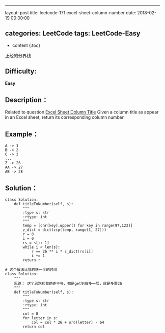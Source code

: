 
---
layout: post
title:  leetcode-171 excel-sheet-column-number
date:   2018-02-19 00:00:00

categories: LeetCode
tags: LeetCode-Easy
---

* content
{:toc}

正经的分界线





## Difficulty:

**Easy**

## Description：

Related to question [Excel Sheet Column Title](https://leetcode.com/problems/excel-sheet-column-title/)
Given a column title as appear in an Excel sheet, return its corresponding column number.

## Example：

```
A -> 1
B -> 2
C -> 3
...
Z -> 26
AA -> 27
AB -> 28
```

## Solution：

```
class Solution:
    def titleToNumber(self, s):
        """
        :type s: str
        :rtype: int
        """
        temp = [chr(key).upper() for key in range(97,123)]
        z_dict = dict(zip(temp, range(1, 27)))
        r = 0
        i = 0
        rs = s[::-1]
        while i < len(s):
            r += 26 ** i * z_dict[rs[i]]
            i += 1
        return r
        
# 这个解法比我的快一半的时间
class Solution:
    """
    思路： 这个思路和我的差不多，都是get到每多一层，就是多乘26
    """
    def titleToNumber(self, s):
        """
        :type s: str
        :rtype: int
        """
        col = 0
        for letter in s:
            col = col * 26 + ord(letter) - 64
        return col
```